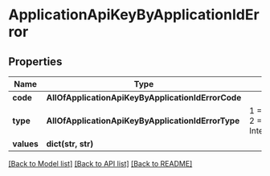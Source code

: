 # ApplicationApiKeyByApplicationIdError

## Properties
Name | Type | Description | Notes
------------ | ------------- | ------------- | -------------
**code** | **AllOfApplicationApiKeyByApplicationIdErrorCode** |  | [optional] 
**type** | **AllOfApplicationApiKeyByApplicationIdErrorType** |   1 &#x3D; BusinessLogic  2 &#x3D; InternalServerError | [optional] 
**values** | **dict(str, str)** |  | [optional] 

[[Back to Model list]](../README.md#documentation-for-models) [[Back to API list]](../README.md#documentation-for-api-endpoints) [[Back to README]](../README.md)

